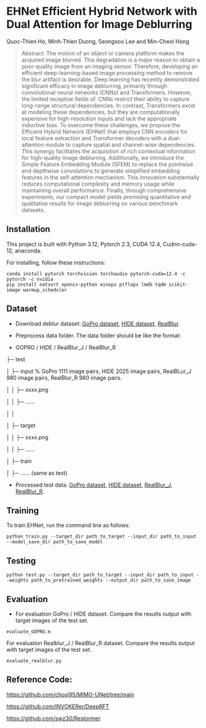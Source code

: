 # EHNet Efficient Hybrid Network with Dual Attention for Image Deblurring

Quoc-Thien Ho, Minh-Thien Duong, Seongsoo Lee and Min-Cheol Hong
> Abstract: The motion of an object or camera platform makes the acquired image blurred. This degradation
is a major reason to obtain a poor-quality image from an imaging sensor. Therefore, developing an efficient
deep-learning-based image processing method to remove the blur artifact is desirable. Deep learning has
recently demonstrated significant efficacy in image deblurring, primarily through convolutional neural
networks (CNNs) and Transformers. However, the limited receptive fields of. CNNs restrict their ability
to capture long-range structural dependencies. In contrast, Transformers excel at modeling these dependencies,
but they are computationally expensive for high-resolution inputs and lack the appropriate inductive bias.
To overcome these challenges, we propose the Efficient Hybrid Network (EHNet) that employs CNN encoders for
local feature extraction and Transformer decoders with a dual-attention module to capture spatial and
channel-wise dependencies. This synergy facilitates the acquisition of rich contextual information for
high-quality image deblurring. Additionally, we introduce the Simple Feature Embedding Module (SFEM) to
replace the pointwise and depthwise convolutions to generate simplified embedding features in the self-attention
mechanism. This innovation substantially reduces computational complexity and memory usage while maintaining
overall performance. Finally, through comprehensive experiments, our compact model yields promising quantitative
and qualitative results for image deblurring on various benchmark datasets.

## Installation 
This project is built with Python 3.12, Pytorch 2.3, CUDA 12.4, Cudnn-cuda-12, anaconda.

For installing, follow these instructions:
```
conda install pytorch torchvision torchaudio pytorch-cuda=12.4 -c pytorch -c nvidia
pip install natsort opencv-python einops ptflops lmdb tqdm scikit-image warmup_scheduler
```
## Dataset 
- Download deblur dataset: [GoPro dataset](https://seungjunnah.github.io/Datasets/gopro.html), [HIDE dataset](https://github.com/joanshen0508/HA_deblur?tab=readme-ov-file), [RealBlur](https://cg.postech.ac.kr/research/realblur/).

- Preprocess data folder. The data folder should be like the format:
  
- GOPRO / HIDE / RealBlur_J / RealBlur_R


├─ test

│ ├─ input    % GoPro 1111 image pairs, HIDE 2025 image pairs, RealBLur_J 980 image pairs, RealBlur_R 980 image pairs.

│ │ ├─ xxxx.png

│ │ ├─ ......

│ │

│ ├─ target

│ │ ├─ xxxx.png

│ │ ├─ ......

│
├─ train   

│ ├─ ...... (same as test)

-  Processed test data:
[GoPro dataset](https://drive.google.com/drive/folders/1UJBDkoIngLHeHAPraB80CDZT1xnWSg-S?usp=drive_link),
[HIDE dataset](https://drive.google.com/drive/folders/1UO6Inn6mNur0CRjjyr9QxAtpR9szPbbM?usp=drive_link),
[RealBlur_J](https://drive.google.com/drive/folders/1-HlxxzWrrxCytQDOM6bZPNCdUMOfIkWe?usp=drive_link),
[RealBlur_R](https://drive.google.com/drive/folders/1oLF5BwrBa99U4y5KqzpbPX6TYjkNc0iw?usp=drive_link).

## Training
To train EHNet, run the command line as follows:
```
python train.py --target_dir path_to_target --input_dir path_to_input --model_save_dir path_to_save_model
```
## Testing
```
python test.py --target_dir path_to_target --input_dir path_to_input --weights path_to_pretrained_weights --output_dir path_to_save_image 
```
## Evaluation
- For evaluation GoPro / HIDE dataset. Compare the results output with target images of the test set.
```
evaluate_GOPRO.m
```
 For evaluation Realblur_J / RealBlur_R dataset.  Compare the results output with target images of the test set.
```
evaluate_realblur.py
```
## Reference Code:

https://github.com/chosj95/MIMO-UNet/tree/main

https://github.com/INVOKERer/DeepRFT

https://github.com/swz30/Restormer

